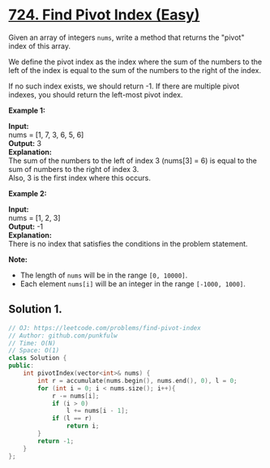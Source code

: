 # [724. Find Pivot Index (Easy)](https://leetcode.com/problems/find-pivot-index/)

Given an array of integers `nums`, write a method that returns the "pivot" index of this array.

We define the pivot index as the index where the sum of the numbers to the left of the index is equal to the sum of the numbers to the right of the index.

If no such index exists, we should return -1. If there are multiple pivot indexes, you should return the left-most pivot index.

**Example 1:**  

**Input:**   
nums = \[1, 7, 3, 6, 5, 6\]  
**Output:** 3  
**Explanation:**   
The sum of the numbers to the left of index 3 (nums\[3\] = 6) is equal to the sum of numbers to the right of index 3.  
Also, 3 is the first index where this occurs.

**Example 2:**  

**Input:**   
nums = \[1, 2, 3\]  
**Output:** -1  
**Explanation:**   
There is no index that satisfies the conditions in the problem statement.

**Note:**

*   The length of `nums` will be in the range `[0, 10000]`.
*   Each element `nums[i]` will be an integer in the range `[-1000, 1000]`.

## Solution 1.

```cpp
// OJ: https://leetcode.com/problems/find-pivot-index
// Author: github.com/punkfulw
// Time: O(N)
// Space: O(1)
class Solution {
public:
    int pivotIndex(vector<int>& nums) {
        int r = accumulate(nums.begin(), nums.end(), 0), l = 0;
        for (int i = 0; i < nums.size(); i++){
            r -= nums[i];
            if (i > 0)
                l += nums[i - 1];
            if (l == r)
                return i;
        }
        return -1;
    }
};
```
